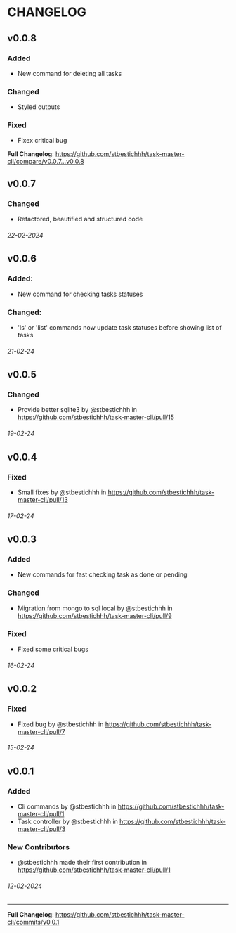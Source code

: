 # CHANGELOG

## v0.0.8
### Added 
* New command for deleting all tasks

### Changed
* Styled outputs

### Fixed
* Fixex critical bug


**Full Changelog**: https://github.com/stbestichhh/task-master-cli/compare/v0.0.7...v0.0.8

## v0.0.7
### Changed
* Refactored, beautified and structured code
###### 22-02-2024

## v0.0.6
### Added:
* New command for checking tasks statuses
### Changed:
* 'ls' or 'list' commands now update task statuses before showing list of tasks
###### 21-02-24

## v0.0.5
### Changed
* Provide better sqlite3 by @stbestichhh in https://github.com/stbestichhh/task-master-cli/pull/15
###### 19-02-24

## v0.0.4 
### Fixed
* Small fixes by @stbestichhh in https://github.com/stbestichhh/task-master-cli/pull/13
###### 17-02-24

## v0.0.3 
### Added
* New commands for fast checking task as done or pending
### Changed
* Migration from mongo to sql local by @stbestichhh in https://github.com/stbestichhh/task-master-cli/pull/9
### Fixed  
* Fixed some critical bugs
###### 16-02-24

## v0.0.2 
### Fixed
* Fixed bug by @stbestichhh in https://github.com/stbestichhh/task-master-cli/pull/7
###### 15-02-24

## v0.0.1
### Added
* Cli commands by @stbestichhh in https://github.com/stbestichhh/task-master-cli/pull/1
* Task controller by @stbestichhh in https://github.com/stbestichhh/task-master-cli/pull/3
### New Contributors
* @stbestichhh made their first contribution in https://github.com/stbestichhh/task-master-cli/pull/1
###### 12-02-2024

---
**Full Changelog**: https://github.com/stbestichhh/task-master-cli/commits/v0.0.1
